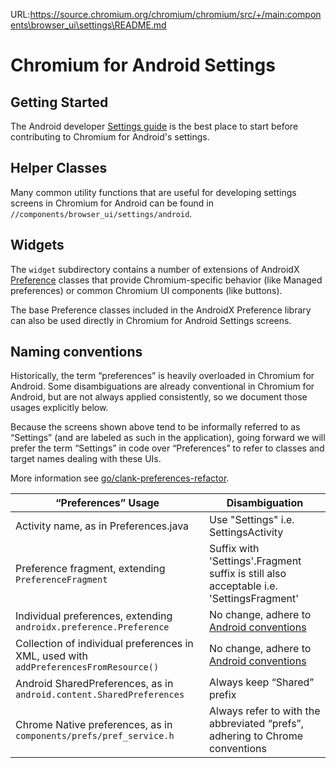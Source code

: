 URL:https://source.chromium.org/chromium/chromium/src/+/main:components\browser_ui\settings\README.md
# Chromium for Android Settings

## Getting Started

The Android developer [Settings
guide](https://developer.android.com/guide/topics/ui/settings) is the best place
to start before contributing to Chromium for Android's settings.

## Helper Classes

Many common utility functions that are useful for developing settings screens in
Chromium for Android can be found in `//components/browser_ui/settings/android`.

## Widgets

The `widget` subdirectory contains a number of extensions of AndroidX
[Preference](https://developer.android.com/reference/androidx/preference/Preference)
classes that provide Chromium-specific behavior (like Managed preferences) or
common Chromium UI components (like buttons).

The base Preference classes included in the AndroidX Preference library can also
be used directly in Chromium for Android Settings screens.

## Naming conventions

Historically, the term “preferences” is heavily overloaded in Chromium for
Android. Some disambiguations are already conventional in Chromium for Android,
but are not always applied consistently, so we document those usages explicitly
below.

Because the screens shown above tend to be informally referred to as “Settings”
(and are labeled as such in the application), going forward we will prefer the
term “Settings” in code over “Preferences” to refer to classes and target names
dealing with these UIs.

More information see
[go/clank-preferences-refactor](go/clank-preferences-refactor).

| “Preferences” Usage | Disambiguation |
|---------------------|-------------------|
| Activity name, as in Preferences.java | Use "Settings" i.e. SettingsActivity |
| Preference fragment, extending `PreferenceFragment` | Suffix with 'Settings'.Fragment suffix is still also acceptable i.e. 'SettingsFragment' |
| Individual preferences, extending `androidx.preference.Preference` | No change, adhere to [ Android conventions](https://developer.android.com/guide/topics/ui/settings) |
| Collection of individual preferences in XML, used with `addPreferencesFromResource()` | No change, adhere to [ Android conventions](https://developer.android.com/guide/topics/ui/settings) |
| Android SharedPreferences, as in `android.content.SharedPreferences` | Always keep “Shared” prefix |
| Chrome Native preferences, as in `components/prefs/pref_service.h` | Always refer to with the abbreviated “prefs”, adhering to Chrome conventions |
